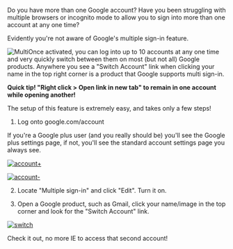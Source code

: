<!---
title: "Using multiple accounts with Google."
date: "2011-08-06"
categories:
  - "guides"
tags:
  - "google"
  - "google-account"
  - "multi-account"
  - "multi-sign-in"
  - "sign-in"
--->

Do you have more than one Google account? Have you been struggling with multiple browsers or incognito mode to allow you to sign into more than one account at any one time?

Evidently you're not aware of Google's multiple sign-in feature.

![](/wp-content/uploads/2011/08/Multi-300x215.png "Multi")Once activated, you can log into up to 10 accounts at any one time and very quickly switch between them on most (but not all) Google products. Anywhere you see a "Switch Account" link when clicking your name in the top right corner is a product that Google supports multi sign-in.

**Quick tip! "Right click > Open link in new tab" to remain in one account while opening another!**

The setup of this feature is extremely easy, and takes only a few steps!

1) Log onto google.com/account

If you're a Google plus user (and you really should be) you'll see the Google plus settings page, if not, you'll see the standard account settings page you always see.

[![](/wp-content/uploads/2011/08/account+-300x149.png "account+")](/wp-content/uploads/2011/08/account+.png)

[![](/wp-content/uploads/2011/08/account--300x142.png "account-")](/wp-content/uploads/2011/08/account-.png)

2) Locate "Multiple sign-in" and click "Edit". Turn it on.

3) Open a Google product, such as Gmail, click your name/image in the top corner and look for the "Switch Account" link.

[![](/wp-content/uploads/2011/08/switch-300x197.png "switch")](/wp-content/uploads/2011/08/switch.png)

Check it out, no more IE to access that second account!
